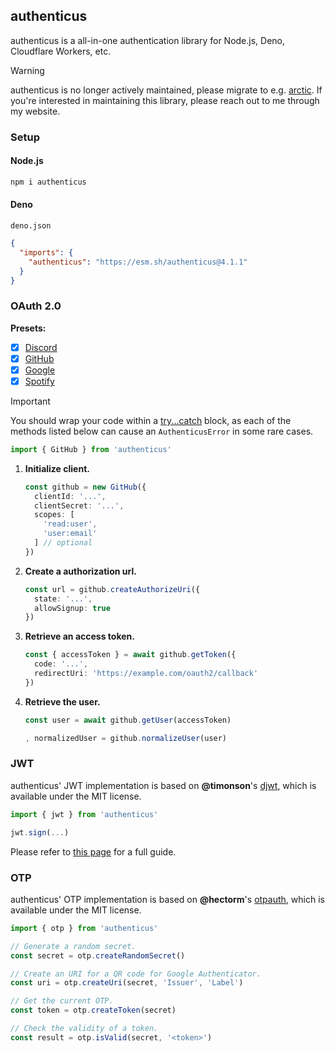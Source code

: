 ## authenticus

authenticus is a all-in-one authentication library for Node.js, Deno, Cloudflare Workers, etc.

> [!WARNING]  
> authenticus is no longer actively maintained, please migrate to e.g. [arctic](https://www.npmjs.com/package/arctic). If you're interested in maintaining this library, please reach out to me through my website.

### Setup

#### Node.js

```bash
npm i authenticus
```

#### Deno

`deno.json`
```json
{
  "imports": {
    "authenticus": "https://esm.sh/authenticus@4.1.1"
  }
}
```

### OAuth 2.0

**Presets:**

- [x] [Discord](https://discord.com/developers/applications)
- [x] [GitHub](https://github.com/settings/developers)
- [x] [Google](https://console.cloud.google.com/apis/dashboard)
- [x] [Spotify](https://developer.spotify.com/dashboard)

> [!IMPORTANT]  
> You should wrap your code within a [try...catch](https://developer.mozilla.org/en-US/docs/Web/JavaScript/Reference/Statements/try...catch) block, as each of the methods listed below can cause an `AuthenticusError` in some rare cases.

```ts
import { GitHub } from 'authenticus'
```

1. **Initialize client.**

    ```ts
    const github = new GitHub({
      clientId: '...',
      clientSecret: '...',
      scopes: [
        'read:user',
        'user:email'
      ] // optional
    })
    ```

2. **Create a authorization url.**

   ```ts
   const url = github.createAuthorizeUri({
     state: '...',
     allowSignup: true
   })
   ```

3. **Retrieve an access token.**

   ```ts
   const { accessToken } = await github.getToken({
     code: '...',
     redirectUri: 'https://example.com/oauth2/callback'
   })
   ```

4. **Retrieve the user.**

   ```ts
   const user = await github.getUser(accessToken)

   , normalizedUser = github.normalizeUser(user)
   ```

### JWT

authenticus' JWT implementation is based on **@timonson**'s [djwt](https://github.com/Zaubrik/djwt), which is available under the MIT license.

```ts
import { jwt } from 'authenticus'

jwt.sign(...)
```

Please refer to [this page](https://github.com/Zaubrik/djwt?tab=readme-ov-file#djwt) for a full guide.

### OTP

authenticus' OTP implementation is based on **@hectorm**'s [otpauth](https://github.com/hectorm/otpauth), which is available under the MIT license.

```ts
import { otp } from 'authenticus'

// Generate a random secret.
const secret = otp.createRandomSecret()

// Create an URI for a QR code for Google Authenticator.
const uri = otp.createUri(secret, 'Issuer', 'Label')

// Get the current OTP.
const token = otp.createToken(secret)

// Check the validity of a token.
const result = otp.isValid(secret, '<token>')
```
